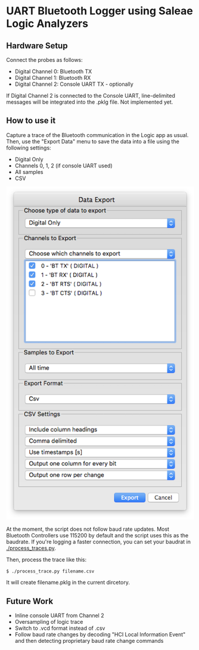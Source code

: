 # UART Bluetooth Logger using Saleae Logic Analyzers

## Hardware Setup

Connect the probes as follows:
- Digital Channel 0: Bluetooth TX
- Digital Channel 1: Bluetooth RX
- Digital Channel 2: Console UART TX - optionally

If Digital Channel 2 is connected to the Console UART, line-delimited messages will be integrated into the .pklg file. Not implemented yet.

## How to use it

Capture a trace of the Bluetooth communication in the Logic app as usual. Then, use the "Export Data" menu to save the data into a file using the following settings:
- Digital Only
- Channels 0, 1, 2 (if console UART used)
- All samples
- CSV

![Export Settings in Logic](export_settings.png)

At the moment, the script does not follow baud rate updates. Most Bluetooth Controllers use 115200 by default and the script uses this as the baudrate. If you're logging a faster connection, you can set your baudrat in [./process_traces.py](https://github.com/bluekitchen/bluetooth-logger/blob/master/saleae-logic-uart/process_trace.py#L205).

Then, process the trace like this:

	$ ./process_trace.py filename.csv

It will create filename.pklg in the current dircetory.

## Future Work
- Inline console UART from Channel 2
- Oversampling of logic trace
- Switch to .vcd format instead of .csv
- Follow baud rate changes by decoding "HCI Local Information Event" and then detecting proprietary baud rate change commands
